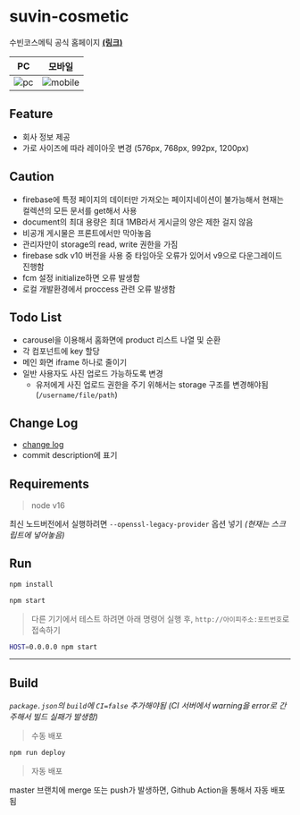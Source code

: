 # suvin-cosmetic

수빈코스메틱 공식 홈페이지 **[(링크)](https://suvincos.com/)**

|                                                      PC                                                      |                                                      모바일                                                      |
| :----------------------------------------------------------------------------------------------------------: | :--------------------------------------------------------------------------------------------------------------: |
| ![pc](https://user-images.githubusercontent.com/59393359/148419257-fa796517-301a-43f0-9f35-073a6a6c8091.png) | ![mobile](https://user-images.githubusercontent.com/59393359/148786314-98bc0511-e416-4a84-aa5e-76519fccaeaa.png) |

## Feature

- 회사 정보 제공
- 가로 사이즈에 따라 레이아웃 변경 (576px, 768px, 992px, 1200px)

## Caution

- firebase에 특정 페이지의 데이터만 가져오는 페이지네이션이 불가능해서 현재는 컬렉션의 모든 문서를 get해서 사용
- document의 최대 용량은 최대 1MB라서 게시글의 양은 제한 걸지 않음
- 비공개 게시물은 프론트에서만 막아놓음
- 관리자만이 storage의 read, write 권한을 가짐
- firebase sdk v10 버전을 사용 중 타임아웃 오류가 있어서 v9으로 다운그레이드 진행함
- fcm 설정 initialize하면 오류 발생함
- 로컬 개발환경에서 proccess 관련 오류 발생함

## Todo List

- carousel을 이용해서 홈화면에 product 리스트 나열 및 순환
- 각 컴포넌트에 key 할당
- 메인 화면 iframe 하나로 줄이기
- 일반 사용자도 사진 업로드 가능하도록 변경
  - 유저에게 사진 업로드 권한을 주기 위해서는 storage 구조를 변경해야됨 (`/username/file/path`)

## Change Log

- [change log](https://github.com/syki66/suvin-cosmetic/blob/master/CHANGELOG.MD)
- commit description에 표기

## Requirements

> node v16

최신 노드버전에서 실행하려면 `--openssl-legacy-provider` 옵션 넣기 _(현재는 스크립트에 넣어놓음)_

## Run

```bash
npm install
```

```bash
npm start
```

> 다른 기기에서 테스트 하려면 아래 명령어 실행 후, `http://아이피주소:포트번호`로 접속하기

```bash
HOST=0.0.0.0 npm start
```

---

## Build

_`package.json`의 `build`에 `CI=false` 추가해야됨 (CI 서버에서 warning을 error로 간주해서 빌드 실패가 발생함)_

> 수동 배포

```bash
npm run deploy
```

> 자동 배포

master 브랜치에 merge 또는 push가 발생하면, Github Action을 통해서 자동 배포됨
